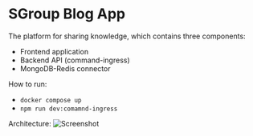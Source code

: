 # SGroup Blog App

The platform for sharing knowledge, which contains three components:
- Frontend application
- Backend API (command-ingress)
- MongoDB-Redis connector

How to run:
  - ```docker compose up```
  - ```npm run dev:comamnd-ingress```

Architecture: ![Screenshot](https://imgur.com/3iY4uc3.png)
